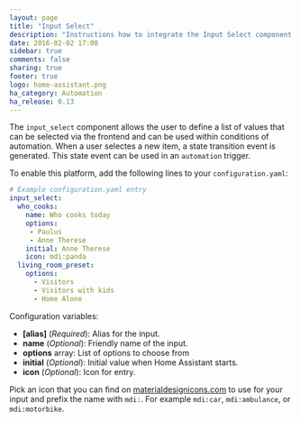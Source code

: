 ```yaml
---
layout: page
title: "Input Select"
description: "Instructions how to integrate the Input Select component into Home Assistant."
date: 2016-02-02 17:00
sidebar: true
comments: false
sharing: true
footer: true
logo: home-assistant.png
ha_category: Automation
ha_release: 0.13
---
```


The `input_select` component allows the user to define a list of values that can be selected via the frontend and can be used within conditions of automation. When a user selectes a new item, a state transition event is generated. This state event can be used in an `automation` trigger. 

To enable this platform, add the following lines to your `configuration.yaml`:

```yaml
# Example configuration.yaml entry
input_select:
  who_cooks:
    name: Who cooks today
    options:
     - Paulus
     - Anne Therese
    initial: Anne Therese
    icon: mdi:panda
  living_room_preset:
    options:
      - Visitors
      - Visitors with kids
      - Home Alone
```

Configuration variables:

- **[alias]** (*Required*): Alias for the input.
- **name** (*Optional*): Friendly name of the input.
- **options** array: List of options to choose from
- **initial** (*Optional*): Initial value when Home Assistant starts.
- **icon** (*Optional*): Icon for entry.

Pick an icon that you can find on [materialdesignicons.com](https://materialdesignicons.com/) to use for your input and prefix the name with `mdi:`. For example `mdi:car`, `mdi:ambulance`, or  `mdi:motorbike`.

